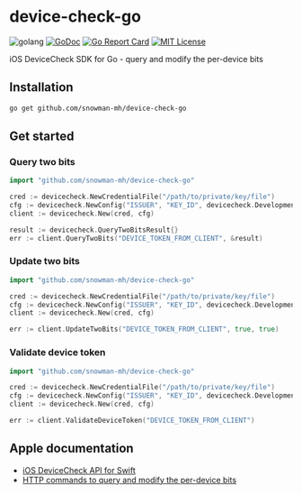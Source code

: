 # device-check-go

![golang](https://img.shields.io/badge/golang-1.11-blue.svg?style=flat)
[![GoDoc](https://godoc.org/github.com/snowman-mh/device-check-go?status.svg)](https://godoc.org/github.com/snowman-mh/device-check-go)
[![Go Report Card](https://goreportcard.com/badge/github.com/snowman-mh/device-check-go)](https://goreportcard.com/report/github.com/snowman-mh/device-check-go)
[![MIT License](http://img.shields.io/badge/license-MIT-blue.svg?style=flat)](LICENSE)

iOS DeviceCheck SDK for Go - query and modify the per-device bits

## Installation

```bash
go get github.com/snowman-mh/device-check-go
```

## Get started

### Query two bits

```go
import "github.com/snowman-mh/device-check-go"

cred := devicecheck.NewCredentialFile("/path/to/private/key/file")
cfg := devicecheck.NewConfig("ISSUER", "KEY_ID", devicecheck.Development)
client := devicecheck.New(cred, cfg)

result := devicecheck.QueryTwoBitsResult{}
err := client.QueryTwoBits("DEVICE_TOKEN_FROM_CLIENT", &result)
```

### Update two bits

```go
import "github.com/snowman-mh/device-check-go"

cred := devicecheck.NewCredentialFile("/path/to/private/key/file")
cfg := devicecheck.NewConfig("ISSUER", "KEY_ID", devicecheck.Development)
client := devicecheck.New(cred, cfg)

err := client.UpdateTwoBits("DEVICE_TOKEN_FROM_CLIENT", true, true)
```

### Validate device token

```go
import "github.com/snowman-mh/device-check-go"

cred := devicecheck.NewCredentialFile("/path/to/private/key/file")
cfg := devicecheck.NewConfig("ISSUER", "KEY_ID", devicecheck.Development)
client := devicecheck.New(cred, cfg)

err := client.ValidateDeviceToken("DEVICE_TOKEN_FROM_CLIENT")
```

## Apple documentation

- [iOS DeviceCheck API for Swift](https://developer.apple.com/documentation/devicecheck)
- [HTTP commands to query and modify the per-device bits](https://developer.apple.com/documentation/devicecheck/accessing_and_modifying_per-device_data)
